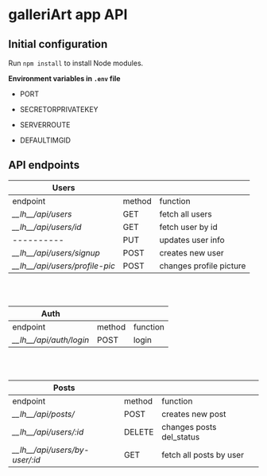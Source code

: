 # galleriArt app API



## Initial configuration

Run ```npm install``` to install Node modules.

**Environment variables in `.env` file**

+ PORT

+ SECRETORPRIVATEKEY

+ SERVERROUTE

+ DEFAULTIMGID

  

## API endpoints

| Users    |        |         |
|----------|--------|---------|
|endpoint  | method | function|
|_\_\_lh\_\_/api/users_|GET|fetch all users|
|_\_\_lh\_\_/api/users/id_| GET| fetch user by id|
|----------|PUT |updates user info|
|_\_\_lh\_\_/api/users/signup_| POST|creates new user|
|_\_\_lh\_\_/api/users/profile-pic_|POST|changes profile picture|
<br>
<br>

| Auth     |        |         |
|----------|--------|---------|
|endpoint  | method | function|
|_\_\_lh\_\_/api/auth/login_|POST|login|
<br>
<br>

| Posts    |        |         |
|----------|--------|---------|
|endpoint  | method | function|
|_\_\_lh\_\_/api/posts/_| POST|creates new post|
|_\_\_lh\_\_/api/users/:id_|DELETE|changes posts del_status|
|_\_\_lh\_\_/api/users/by-user/:id_|GET|fetch all posts by user|                          


